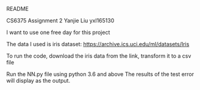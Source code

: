 README

CS6375 Assignment 2
Yanjie Liu yxl165130

I want to use one free day for this project


The data I used is iris dataset:
https://archive.ics.uci.edu/ml/datasets/Iris

To run the code, download the iris data from the link, 
transform it to a csv file

Run the NN.py file using python 3.6 and above
The results of the test error will display as the output.